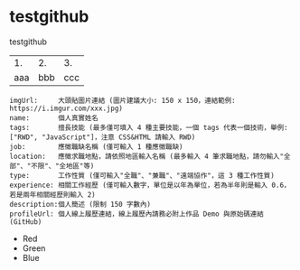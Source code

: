 # testgithub
testgithub
<table>
	<tr>
		<td>1.</td>
		<td>2.</td>
		<td>3.</td>
	</tr>
	<tr>
		<td>aaa</td>
		<td>bbb</td>
		<td>ccc</td>
	</tr>
</table>

```
imgUrl:     大頭貼圖片連結 (圖片建議大小: 150 x 150，連結範例: https://i.imgur.com/xxx.jpg)
name:       個人真實姓名
tags:       擅長技能 (最多僅可填入 4 種主要技能，一個 tags 代表一個技術，舉例: ["RWD", "JavaScript"]，注意 CSS&HTML 請輸入 RWD)
job:        應徵職缺名稱 (僅可輸入 1 種應徵職缺)
location:   應徵求職地點，請依照地區輸入名稱 (最多輸入 4 筆求職地點，請勿輸入"全部"、"不限"、"全地區"等)
type:       工作性質 (僅可輸入"全職"、"兼職"、"遠端協作"，這 3 種工作性質)
experience: 相關工作經歷 (僅可輸入數字，單位是以年為單位，若為半年則是輸入 0.6，若是兩年相關經歷則輸入 2)
description:個人簡述 (限制 150 字數內)
profileUrl: 個人線上履歷連結，線上履歷內請務必附上作品 Demo 與原始碼連結 (GitHub)
```
+   Red
+   Green
+   Blue
